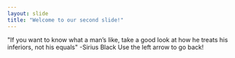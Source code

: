 ```yaml
--- 
layout: slide 
title: "Welcome to our second slide!"
--- 
```

"If you want to know what a man’s like, take a good look at how he treats his inferiors, not his equals" -Sirius Black
Use the left arrow to go back!
